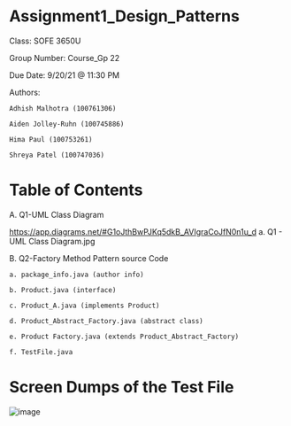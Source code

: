 # Assignment1_Design_Patterns
Class: SOFE 3650U

Group Number: Course_Gp 22

Due Date: 9/20/21 @ 11:30 PM

Authors: 

	Adhish Malhotra (100761306)

	Aiden Jolley-Ruhn (100745886)
	 
	Hima Paul (100753261) 
	 
	Shreya Patel (100747036)
         
# Table of Contents
A. Q1-UML Class Diagram 

https://app.diagrams.net/#G1oJthBwPJKq5dkB_AVIgraCoJfN0n1u_d
    a. Q1 - UML Class Diagram.jpg
    
B. Q2-Factory Method Pattern source Code

    a. package_info.java (author info)
    
    b. Product.java (interface)
    
    c. Product_A.java (implements Product)
    
    d. Product_Abstract_Factory.java (abstract class)
    
    e. Product Factory.java (extends Product_Abstract_Factory)
    
    f. TestFile.java

# Screen Dumps of the Test File
![image](https://user-images.githubusercontent.com/66443183/134025082-76859d81-5275-44c8-97eb-758322ac0300.png)


